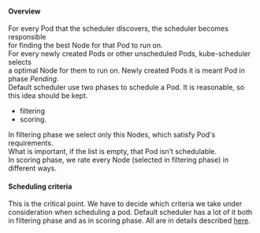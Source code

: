 #### Overview
For every Pod that the scheduler discovers, the scheduler becomes responsible <br>
for finding the best Node for that Pod to run on. <br>
For every newly created Pods or other unscheduled Pods, kube-scheduler selects <br>
a optimal Node for them to run on. Newly created Pods it is meant Pod in phase _Pending_. <br>
Default scheduler use two phases to schedule a Pod. It is reasonable, so this idea should be kept.
- filtering
- scoring.

In filtering phase we select only this Nodes, which satisfy Pod's requirements. <br>
What is important, if the list is empty, that Pod isn’t schedulable. <br>
In scoring phase, we rate every Node (selected in filtering phase) in different ways. <br>

#### Scheduling criteria
This is the critical point. We have to decide which criteria we take under <br>
consideration when scheduling a pod. Default scheduler has a lot of it both <br>
in filtering phase and as in scoring phase. All are in details described [here](https://kubernetes.io/docs/concepts/scheduling/kube-scheduler/#default-policies). <br>
